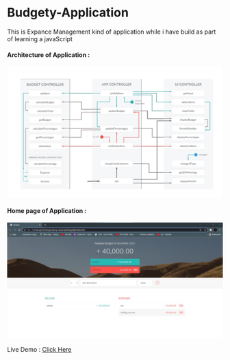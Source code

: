# Budgety-Application
This is Expance Management kind of application while i have build as part of learning a javaScript

<h4>Architecture of Application : </h4>
<img src="screenshots/app_archietecture.jpg"></img>
<h4>Home page of Application : </h4>
<img src="screenshots/home_page.jpg"></img>

Live Demo : <a href="https://veetmoradiya3628.github.io/Budgety-Application/">Click Here</a>

